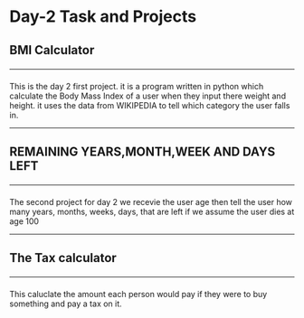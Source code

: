 # Day-2 Task and Projects 


## BMI Calculator<hr>
This is the day 2 first project. it is a program written in python which calculate the Body Mass Index  of a user when they input there weight and height. it uses the data from WIKIPEDIA to tell which category the user falls in.<hr>


## REMAINING YEARS,MONTH,WEEK AND DAYS LEFT<hr>


The second project for day 2 we recevie the user age then tell the user how many years, months, weeks, days, that are left if we assume the user dies at age 100<hr>
## The Tax calculator<hr>


This caluclate the amount each person would pay if they were to buy something and pay a tax on it.

